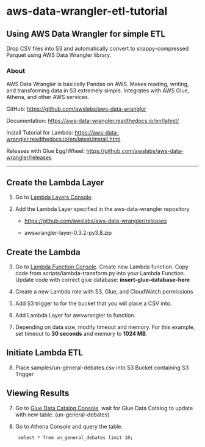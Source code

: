 # aws-data-wrangler-etl-tutorial

## Using AWS Data Wrangler for simple ETL

Drop CSV files into S3 and automatically convert to snappy-compressed Parquet using AWS Data Wrangler library.

### About

AWS Data Wrangler is basically Pandas on AWS. Makes reading, writing, and transforming data in S3 extremely simple. Integrates with AWS Glue, Athena, and other AWS services.


GitHub: https://github.com/awslabs/aws-data-wrangler

Documentation: https://aws-data-wrangler.readthedocs.io/en/latest/

Install Tutorial for Lambda: https://aws-data-wrangler.readthedocs.io/en/latest/install.html

Releases with Glue Egg/Wheel: https://github.com/awslabs/aws-data-wrangler/releases

----

## Create the Lambda Layer

1. Go to [Lambda Layers Console](https://console.aws.amazon.com/lambda/home?region=us-east-1#/layers).

2. Add the Lambda Layer specified in the aws-data-wrangler repository

    - https://github.com/awslabs/aws-data-wrangler/releases

    - awswrangler-layer-0.3.2-py3.8.zip

## Create the Lambda

3. Go to [Lambda Function Console](https://console.aws.amazon.com/lambda/home?region=us-east-1#/functions). Create new Lambda function. Copy code from scripts/lambda-transform.py into your Lambda Function. Update code with correct glue database: **insert-glue-database-here**

4. Create a new Lambda role with S3, Glue, and CloudWatch permissions

5. Add S3 trigger to for the bucket that you will place a CSV into.

6. Add Lambda Layer for awswrangler to function.

7. Depending on data size, modify timeout and memory.  For this example, set timeout to **30 seconds** and memory to **1024 MB**.

## Initiate Lambda ETL

8. Place samples/un-general-debates.csv into S3 Bucket containing S3 Trigger

## Viewing Results

7. Go to [Glue Data Catalog Console](https://console.aws.amazon.com/glue/home?region=us-east-1#), wait for Glue Data Catalog to update with new table. (un-general-debates)

8. Go to Athena Console and query the table.

        select * from un_general_debates limit 10;


